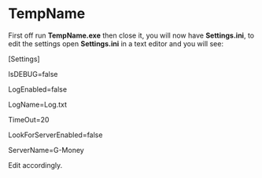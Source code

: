 # TempName

First off run **TempName.exe** then close it, you will now have **Settings.ini**, to edit the settings open **Settings.ini** in a text editor and you will see:

[Settings]

IsDEBUG=false

LogEnabled=false

LogName=Log.txt

TimeOut=20

LookForServerEnabled=false

ServerName=G-Money

Edit accordingly.
